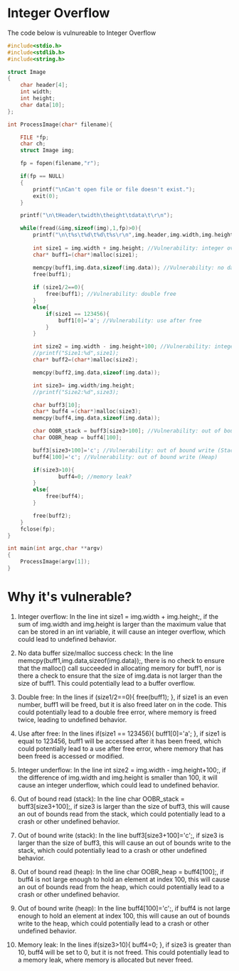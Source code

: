 # Integer Overflow

The code below is vulnureable to Integer Overflow


```c
#include<stdio.h>
#include<stdlib.h>
#include<string.h>

struct Image
{
	char header[4];
	int width;
	int height;
	char data[10];
};

int ProcessImage(char* filename){

	FILE *fp;
	char ch;
	struct Image img;

	fp = fopen(filename,"r"); 

	if(fp == NULL)
	{
		printf("\nCan't open file or file doesn't exist.");
		exit(0);
	}

	printf("\n\tHeader\twidth\theight\tdata\t\r\n");

	while(fread(&img,sizeof(img),1,fp)>0){
		printf("\n\t%s\t%d\t%d\t%s\r\n",img.header,img.width,img.height,img.data);
	
		int size1 = img.width + img.height; //Vulnerability: integer overflow
		char* buff1=(char*)malloc(size1);

		memcpy(buff1,img.data,sizeof(img.data)); //Vulnerability: no data buffer size/malloc success check?
		free(buff1);
	
		if (size1/2==0){
			free(buff1); //Vulnerability: double free
		}
		else{
			if(size1 == 123456){
				buff1[0]='a'; //Vulnerability: use after free
			}
		}

		int size2 = img.width - img.height+100; //Vulnerability: integer underflow
		//printf("Size1:%d",size1);
		char* buff2=(char*)malloc(size2);

		memcpy(buff2,img.data,sizeof(img.data));

		int size3= img.width/img.height;
		//printf("Size2:%d",size3);

		char buff3[10];
		char* buff4 =(char*)malloc(size3);
		memcpy(buff4,img.data,sizeof(img.data));

		char OOBR_stack = buff3[size3+100]; //Vulnerability: out of bound read (stack)
		char OOBR_heap = buff4[100];

		buff3[size3+100]='c'; //Vulnerability: out of bound write (Stack)
		buff4[100]='c'; //Vulnerability: out of bound write (Heap)

		if(size3>10){
				buff4=0; //memory leak?
		}
		else{
			free(buff4);
		}

		free(buff2);
	}
	fclose(fp);
}

int main(int argc,char **argv)
{
	ProcessImage(argv[1]);
}
```

# Why it's vulnerable?

1. Integer overflow: In the line int size1 = img.width + img.height;, if the sum of img.width and img.height is larger than the maximum value that can be stored in an int variable, it will cause an integer overflow, which could lead to undefined behavior.

2. No data buffer size/malloc success check: In the line memcpy(buff1,img.data,sizeof(img.data));, there is no check to ensure that the malloc() call succeeded in allocating memory for buff1, nor is there a check to ensure that the size of img.data is not larger than the size of buff1. This could potentially lead to a buffer overflow.

3. Double free: In the lines if (size1/2==0){ free(buff1); }, if size1 is an even number, buff1 will be freed, but it is also freed later on in the code. This could potentially lead to a double free error, where memory is freed twice, leading to undefined behavior.

4. Use after free: In the lines if(size1 == 123456){ buff1[0]='a'; }, if size1 is equal to 123456, buff1 will be accessed after it has been freed, which could potentially lead to a use after free error, where memory that has been freed is accessed or modified.

5. Integer underflow: In the line int size2 = img.width - img.height+100;, if the difference of img.width and img.height is smaller than 100, it will cause an integer underflow, which could lead to undefined behavior.

6. Out of bound read (stack): In the line char OOBR_stack = buff3[size3+100];, if size3 is larger than the size of buff3, this will cause an out of bounds read from the stack, which could potentially lead to a crash or other undefined behavior.

7. Out of bound write (stack): In the line buff3[size3+100]='c';, if size3 is larger than the size of buff3, this will cause an out of bounds write to the stack, which could potentially lead to a crash or other undefined behavior.

8. Out of bound read (heap): In the line char OOBR_heap = buff4[100];, if buff4 is not large enough to hold an element at index 100, this will cause an out of bounds read from the heap, which could potentially lead to a crash or other undefined behavior.

9. Out of bound write (heap): In the line buff4[100]='c';, if buff4 is not large enough to hold an element at index 100, this will cause an out of bounds write to the heap, which could potentially lead to a crash or other undefined behavior.

10. Memory leak: In the lines if(size3>10){ buff4=0; }, if size3 is greater than 10, buff4 will be set to 0, but it is not freed. This could potentially lead to a memory leak, where memory is allocated but never freed.
